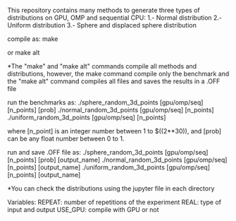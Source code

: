 This repository contains many methods to generate three types of distributions on GPU, OMP and sequential CPU:
1.- Normal distribution
2.- Uniform distribution
3.- Sphere and displaced sphere distribution

compile as:
    make

or
    make alt

*The "make" and "make alt" commands compile all methods and distributions, however, the make command compile only the benchmark and the "make alt" command compiles all files and saves the results in a .OFF file

run the benchmarks as:
    ./sphere_random_3d_points [gpu/omp/seq] [n_points] [prob] 
    ./normal_random_3d_points [gpu/omp/seq] [n_points]
    ./uniform_random_3d_points [gpu/omp/seq] [n_points]

where [n_point] is an integer number between 1 to $((2**30)), and [prob] can be any float number between 0 to 1.

run and save .OFF file as:
    ./sphere_random_3d_points [gpu/omp/seq] [n_points] [prob] [output_name]
    ./normal_random_3d_points [gpu/omp/seq] [n_points] [output_name]
    ./uniform_random_3d_points [gpu/omp/seq] [n_points] [output_name]

*You can check the distributions using the jupyter file in each directory

Variables:
REPEAT: number of repetitions of the experiment
REAL: type of input and output
USE_GPU: compile with GPU or not